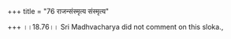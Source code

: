 +++
title = "76 राजन्संस्मृत्य संस्मृत्य"

+++
।।18.76।। Sri Madhvacharya did not comment on this sloka.,
